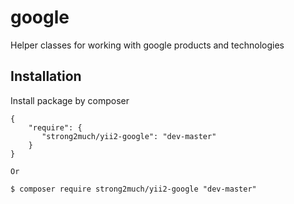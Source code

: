 # google

Helper classes for working with google products and technologies

Installation
------------

Install package by composer
```composer
{
    "require": {
       "strong2much/yii2-google": "dev-master"
    }
}

Or

$ composer require strong2much/yii2-google "dev-master"
```
